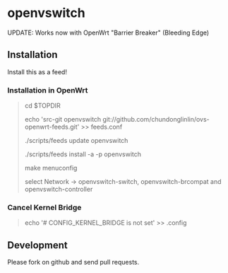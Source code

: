 openvswitch
===========

UPDATE: Works now with OpenWrt "Barrier Breaker" (Bleeding Edge)

Installation
------------

Install this as a feed!

### Installation in OpenWrt

> cd $TOPDIR
> 
> echo 'src-git openvswitch git://github.com/chundonglinlin/ovs-openwrt-feeds.git' >> feeds.conf
>
> ./scripts/feeds update openvswitch
>
> ./scripts/feeds install -a -p openvswitch
> 
> make menuconfig
>
> select Network -> openvswitch-switch, openvswitch-brcompat and openvswitch-controller
>
### Cancel Kernel Bridge
> echo '# CONFIG_KERNEL_BRIDGE is not set' >> .config


Development
-----------

Please fork on github and send pull requests.

